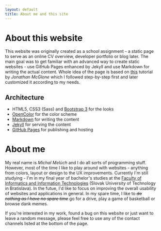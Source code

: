 ```yaml
---
layout: default
title: About me and this site
---
```

# About this website
This website was originally created as a school assignment - a static page to serve as an online CV overview, developer portfolio or blog later.
The main goal was to get familiar with an advanced way to create static websites - use GitHub Pages enhanced by Jekyll and use Markdown for writing
the actual content. Whole idea of the page is based on [this](https://www.google.com "Creating and Hosting a Personal Site on GitHub") tutorial by _Jonathan McGlone_ which I followed step-by-step first and later customized it according to my needs.

## Architecture
* HTML5, CSS3 (Sass) and [Bootstrap 3](http://getbootstrap.com/) for the looks
* [OpenColor](https://yeun.github.io/open-color/) for the color scheme
* [Markdown](https://daringfireball.net/projects/markdown/) for writing the content
* [Jekyll](https://jekyllrb.com/) for serving the content
* [GitHub Pages](https://pages.github.com/) for publishing and hosting

# About me
My real name is _Michal Melúch_ and I do all sorts of programming stuff. However, most of the time I like to play around with websites - anything from colors, layout or design to the UX improvements. Currently I'm still studying - I'm in my final year of bachelor's studies at the [Faculty of Informatics and Information Technologies](http://www.fiit.stuba.sk/) (Slovak University of Technology in Bratislava). In the futue, I'd like to focus on improving the overall usability of websites and applications in general. In my spare time, I like to ~~_do nothing as I have no spare time_~~ go for a drive, play a game of basketball or browse dank memes.

If you're interested in my work, found a bug on this website or just want to leave a random message, please feel free to use any of the contact channels listed at the bottom
of the page.